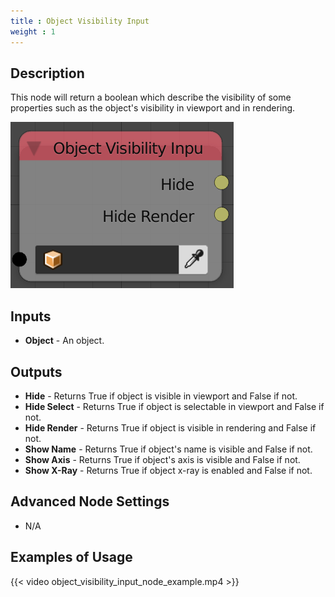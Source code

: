 ```yaml
---
title : Object Visibility Input
weight : 1
---
```


## Description

This node will return a boolean which describe the visibility of some
properties such as the object's visibility in viewport and in rendering.

![image](object_visibility_input_node.png)

## Inputs

- **Object** - An object.

## Outputs

- **Hide** - Returns True if object is visible in viewport and False
    if not.
- **Hide Select** - Returns True if object is selectable in viewport
    and False if not.
- **Hide Render** - Returns True if object is visible in rendering and
    False if not.
- **Show Name** - Returns True if object's name is visible and False
    if not.
- **Show Axis** - Returns True if object's axis is visible and False
    if not.
- **Show X-Ray** - Returns True if object x-ray is enabled and False
    if not.

## Advanced Node Settings

- N/A

## Examples of Usage

{{< video object_visibility_input_node_example.mp4 >}}
